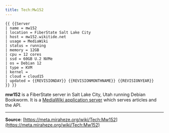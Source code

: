 ```yaml
---
title: Tech:Mw152
---
```


```
{{ {{Server
| name = mw152
| location = FiberState Salt Lake City
| host = mw152.wikitide.net
| usage = MediaWiki
| status = running
| memory = 12GB
| cpu = 12 cores
| ssd = 60GB U.2 NVMe
| os = Debian 12
| type = KVM
| kernel =
| cloud = cloud15
| updated = {{REVISIONDAY}} {{REVISIONMONTHNAME}} {{REVISIONYEAR}}
}} }}
```

**mw152** is a FiberState server in Salt Lake City, Utah running Debian Bookworm. It is a [MediaWiki application server](/tech-docs/techmediawiki_appserver) which serves articles and the API.

----
**Source**: [https://meta.miraheze.org/wiki/Tech:Mw152](https://meta.miraheze.org/wiki/Tech:Mw152)
